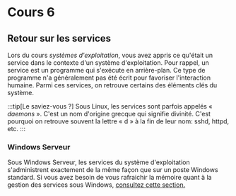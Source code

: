 # Cours 6

## Retour sur les services <FAIcon icon="fa-solid fa-gears" size="1x"/>
Lors du cours *systèmes d'exploitation*, vous avez appris ce qu'était un service dans le contexte d'un système d'exploitation. Pour rappel, un service est un programme qui s'exécute en arrière-plan. Ce type de programme n'a généralement pas été écrit pour favoriser l'interaction humaine. Parmi ces services, on retrouve certains des éléments clés du système.

:::tip[Le saviez-vous ?]
Sous Linux, les services sont parfois appelés « *daemons* ». C'est un nom d'origine grecque qui signifie divinité. C'est pourquoi on retrouve souvent la lettre « d » à la fin de leur nom: sshd, httpd, etc.
:::

### Windows Serveur
Sous Windows Serveur, les services du système d'exploitation s'administrent exactement de la même façon que sur un poste Windows standard. Si vous avez besoin de vous rafraichir la mémoire quant à la gestion des services sous Windows, [consultez cette section.](/docs/OS/Windows/07-Services.md)
